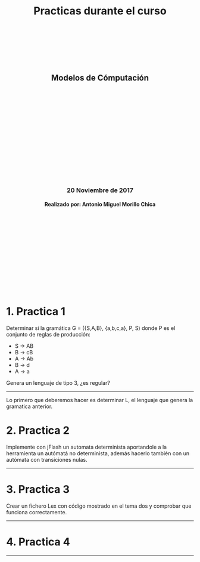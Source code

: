 
<center>
<h1>Practicas durante el curso</h1>
<br></br><br></br><br></br>

<h2>Modelos de Cómputación</h2>
<br></br><br></br><br></br><br></br><br></br><br></br><br></br>
<h3>20 Noviembre de 2017</h3>
<h4>Realizado por: Antonio Miguel Morillo Chica</h4>
</center>
<br></br><br></br><br></br><br></br><br></br><br></br>



# 1. Practica 1
Determinar si la gramática G = ({S,A,B}, {a,b,c,a}, P, S) donde P es el conjunto de reglas de producción:

  - S -> AB
  - B -> cB
  - A -> Ab
  - B -> d
  - A -> a

Genera un lenguaje de tipo 3, ¿es regular?

* * * * *

Lo primero que deberemos hacer es determinar L, el lenguaje que genera la gramatica anterior.

# 2. Practica 2
Implemente con jFlash un automata determinista aportandole a la herramienta un autómatá no determinista, además hacerlo también con un autómata con transiciones nulas.

 * * * * *


# 3. Practica 3
Crear un fichero Lex con código mostrado en el tema dos y comprobar que funciona correctamente.

* * * * *


# 4. Practica 4


* * * * *
